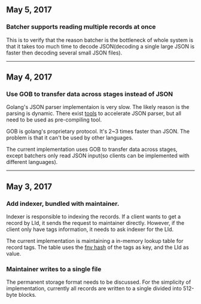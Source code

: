 ## May 5, 2017
### Batcher supports reading multiple records at once
This is to verify that the reason batcher is the bottleneck of whole system is that it takes too much time to decode JSON(decoding a single large JSON is faster then decoding several small JSON files).

---
## May 4, 2017
### Use GOB to transfer data across stages instead of JSON
Golang's JSON parser implementaion is very slow. The likely reason is the parsing is dynamic. There exist [tools](https://github.com/pquerna/ffjson) to accelerate JSON parser, but all need to be used as pre-compiling tool.

GOB is golang's proprietary protocol. It's 2~3 times faster than JSON. The problem is that it can't be used by other languages.

The current implementation uses GOB to transfer data across stages, except batchers only read JSON input(so clients can be implemented with different languages).

---
## May 3, 2017
### Add indexer, bundled with maintainer.
Indexer is responsible to indexing the records. If a client wants to get a record by LId, it sends the request to maintainer directly. However, if the client only have tags information, it needs to ask indexer for the LId.

The current implementation is maintaining a in-memory lookup table for record tags. The table uses the [fnv hash](https://golang.org/pkg/hash/fnv/) of the tags as key, and the LId as value.

### Maintainer writes to a single file
The permanent storage format needs to be discussed. For the simplicity of implementation, currently all records are written to a single divided into 512-byte blocks.